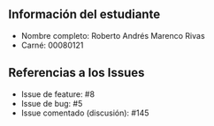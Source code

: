 ## Información del estudiante
- Nombre completo: Roberto Andrés Marenco Rivas
- Carné: 00080121

## Referencias a los Issues
- Issue de feature: #8
- Issue de bug: #5
- Issue comentado (discusión): #145
